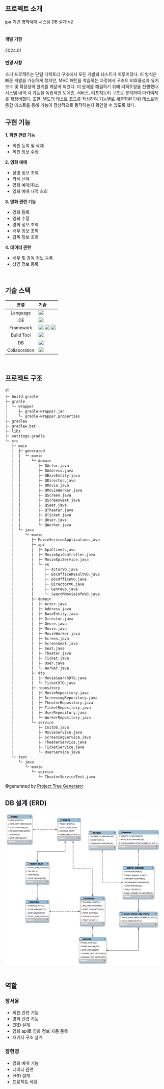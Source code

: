 ## **프로젝트 소개**
  jpa 기반 영화예매 시스템 DB 설계 v2
<br><br>

#### 개발 기한
  2024.01

#### 변경 사항
  초기 프로젝트는 단일 디렉토리 구조에서 모든 개발과 테스트가 이루어졌다. 이 방식은 빠른 개발을 가능하게 했지만, MVC 패턴을 학습하는 과정에서 구조의 비효율성과 유지보수 및 확장성의 한계를 깨닫게 되었다. 이 문제를 해결하기 위해 리팩토링을 진행했다. 시스템 내의 각 기능을 독립적인 도메인, 서비스, 리포지토리 구조로 분리하여 아키텍처를 재정비했다. 또한, 별도의 테스트 코드를 작성하여 기능별로 세분화된 단위 테스트와 통합 테스트를 통해 기능이 정상적으로 동작하는지 확인할 수 있도록 했다.


## 구현 기능
**1. 회원 관련 기능**
  - 회원 등록 및 삭제
  - 회원 정보 수정

**2. 영화 예매**
   - 상영 정보 조회
   - 좌석 선택
   - 영화 예매/취소
   - 영화 예매 내역 조회

**3. 영화 관련 기능**
   - 영화 등록
   - 영화 수정
   - 영화 정보 조회
   - 배우 정보 조회
   - 감독 정보 조회

**4. 데이터 관련**
   - 배우 및 감독 정보 등록
   - 상영 정보 등록
<br>

## 기술 스택
|분류|기술|
| :-: |:- |
|Language| <img src="https://img.shields.io/badge/java-007396?style=for-the-badge&logo=java&logoColor=white"> |
|IDE| <img src="https://img.shields.io/badge/intellijidea-000000?style=for-the-badge&logo=intellijidea&logoColor=white"> |
|Framework| <img src="https://img.shields.io/badge/springboot-6DB33F?style=for-the-badge&logo=springboot&logoColor=black"> <img src="https://img.shields.io/badge/jpa-ffffff?style=for-the-badge&logo=jpa&logoColor=black">  <img src="https://img.shields.io/badge/hibernate-59666C?style=for-the-badge&logo=hibernate&logoColor=white"> 
|Build Tool| <img src="https://img.shields.io/badge/gradle-02303A?style=for-the-badge&logo=gradle&logoColor=white"> |
|DB| <img src="https://img.shields.io/badge/H2-0019f4?style=for-the-badge&logo=h2&logoColor=white"> |
|Collaboration| <img src="https://img.shields.io/badge/github-181717?style=for-the-badge&logo=github&logoColor=white"> |
<br>

## **프로젝트 구조**
```
📦 
├─ build.gradle
├─ gradle
│  └─ wrapper
│     ├─ gradle-wrapper.jar
│     └─ gradle-wrapper.properties
├─ gradlew
├─ gradlew.bat
├─ libs
├─ settings.gradle
└─ src
   ├─ main
   │  ├─ generated
   │  │  └─ movie
   │  │     └─ domain
   │  │        ├─ QActor.java
   │  │        ├─ QAddress.java
   │  │        ├─ QBaseEntity.java
   │  │        ├─ QDirector.java
   │  │        ├─ QMovie.java
   │  │        ├─ QMovieWorker.java
   │  │        ├─ QScreen.java
   │  │        ├─ QScreenSeat.java
   │  │        ├─ QSeat.java
   │  │        ├─ QTheater.java
   │  │        ├─ QTicket.java
   │  │        ├─ QUser.java
   │  │        └─ QWorker.java
   │  └─ java
   │     └─ movie
   │        ├─ MovieServiceApplication.java
   │        ├─ api
   │        │  ├─ ApiClient.java
   │        │  ├─ MovieApiController.java
   |        |  ├─ MovieApiService.java
   │        │  └─ vo
   │        │     ├─ ActorVO.java
   │        │     ├─ BoxOfficeResultVO.java
   │        │     ├─ BoxOfficeVO.java
   │        │     ├─ DirectorVO.java
   │        │     ├─ Genrevo.java
   │        │     └─ SearchMovieInfoVO.java
   │        ├─ domain
   │        │  ├─ Actor.java
   │        │  ├─ Address.java
   │        │  ├─ BaseEntity.java
   │        │  ├─ Director.java
   │        │  ├─ Genre.java
   │        │  ├─ Movie.java
   │        │  ├─ MovieWorker.java
   │        │  ├─ Screen.java
   │        │  ├─ ScreenSeat.java
   │        │  ├─ Seat.java
   │        │  ├─ Theater.java
   │        │  ├─ Ticket.java
   │        │  ├─ User.java
   │        │  └─ Worker.java
   │        ├─ dto
   │        │  ├─ MovieSearchDTO.java
   │        │  └─ TicketDTO.java
   │        ├─ repository
   │        │  ├─ MovieRepository.java
   │        │  ├─ ScreeningRepository.java
   │        │  ├─ TheaterRepository.java
   │        │  ├─ TicketRepository.java
   │        │  ├─ UserRepository.java
   │        │  └─ WorkerRepository.java
   │        └─ service
   │           ├─ InitDb.java
   │           ├─ MovieService.java
   │           ├─ ScreeningService.java
   │           ├─ TheaterService.java
   │           ├─ TicketService.java
   │           └─ UserService.java
   └─ test
      └─ java
         └─ movie
            └─ service
               └─ TheaterServiceTest.java
```
©generated by [Project Tree Generator](https://woochanleee.github.io/project-tree-generator)

## **DB 설계 (ERD)**
![영화예매시스템](https://github.com/seoy316/movie_ticket/blob/main/img/영화예매시스템v1_erd.png)
<br><br>

## 역할
### 장서윤
- 회원 관련 기능
- 영화 관련 기능
- ERD 설계
- 영화 api로 영화 정보 자동 등록
- 패키지 구조 설계

### 장현영
- 영화 예매 기능
- 데이터 관련
- ERD 설계
- 프로젝트 세팅
